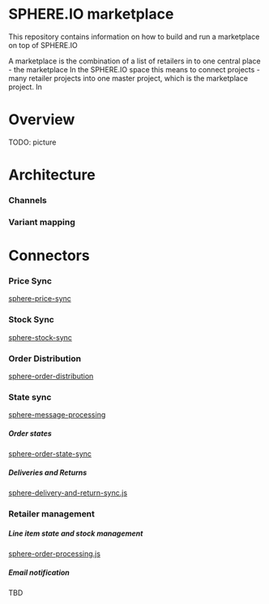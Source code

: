 SPHERE.IO marketplace
=====================

This repository contains information on how to build and run a marketplace on top of SPHERE.IO

A marketplace is the combination of a list of retailers in to one central place - the marketplace
In the SPHERE.IO space this means to connect projects - many retailer projects into one master project, which is the marketplace project. In

# Overview

TODO: picture

# Architecture

### Channels

### Variant mapping

# Connectors

### Price Sync

[sphere-price-sync](https://github.com/sphereio/sphere-price-sync)

### Stock Sync

[sphere-stock-sync](https://github.com/hajoeichler/sphere-stock-sync)

### Order Distribution

[sphere-order-distribution](https://github.com/hajoeichler/sphere-order-distribution)

### State sync

[sphere-message-processing](https://github.com/sphereio/sphere-message-processing)

##### Order states

[sphere-order-state-sync](https://github.com/sphereio/sphere-order-state-sync/blob/master/bin/sphere-order-state-sync.js)

##### Deliveries and Returns

[sphere-delivery-and-return-sync.js](https://github.com/sphereio/sphere-order-state-sync/blob/master/bin/sphere-delivery-and-return-sync.js)

### Retailer management

##### Line item state and stock management

[sphere-order-processing.js](https://github.com/sphereio/sphere-order-state-sync/blob/master/bin/sphere-order-processing.js)

##### Email notification

TBD
